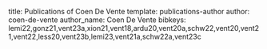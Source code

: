title: Publications of Coen De Vente
template: publications-author
author: coen-de-vente
author_name: Coen De Vente
bibkeys: lemi22,gonz21,vent23a,xion21,vent18,ardu20,vent20a,schw22,vent20,vent21,vent22,less20,vent23b,lemi23,vent21a,schw22a,vent23c